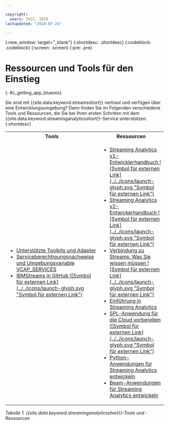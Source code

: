 ```yaml
---

copyright:
  years: 2015, 2018
lastupdated: "2018-07-24"

---
```


<!-- Attribute definitions -->
{:new_window: target="_blank"}
{:shortdesc: .shortdesc}
{:codeblock: .codeblock}
{:screen: .screen}
{:pre: .pre}

# Ressourcen und Tools für den Einstieg
{: #c_getting_app_bluemix}


 Sie sind mit {{site.data.keyword.streamsshort}} vertraut und verfügen über eine Entwicklungsumgebung? Dann finden Sie im Folgenden verschiedene Tools und Ressourcen, die Sie bei Ihren ersten Schritten mit
dem {{site.data.keyword.streaminganalyticsshort}}-Service unterstützen.
{:shortdesc}

<table summary="Diese Tabelle enthält eine Liste von Tools und Ressourcen, die Sie für die Entwicklung und Bereitstellung von {{site.data.keyword.streamsshort}}-Anwendungen benötigen.">
  <tr>
    <th>Tools<br></th>
    <th>Ressourcen<br></th>
  </tr>
  <tr>
    <td>
      <ul>
        <li><a href="/docs/services/StreamingAnalytics/compatible_toolkits.html" target="_blank">Unterstützte Toolkits und Adapter</a><br></li>
        <li><a href="/docs/services/StreamingAnalytics/service_plans.html#vcap_services" target="_blank">Serviceberechtigungsnachweise und Umgebungsvariable VCAP_SERVICES</a><br></li>
        <li><a href="https://github.com/IBMStreams" target="_blank">IBMStreams in
GitHub ![Symbol für externen Link](../../icons/launch-glyph.svg "Symbol für externen Link")</a><br></li>
      </ul>    
    </td>
    <td>
      <ul>
        <li><a href="https://developer.ibm.com/streamsdev/docs/bluemix-streaming-analytics-development-guide/" target="_blank">Streaming Analytics v1-Entwicklerhandbuch ![Symbol für externen Link](../../icons/launch-glyph.svg "Symbol für externen Link")</a><br></li>
        <li><a href="https://developer.ibm.com/streamsdev/docs/streaming-analytics-dev-guide/" target="_blank">Streaming Analytics v2-Entwickerhandbuch ![Symbol für externen Link](../../icons/launch-glyph.svg "Symbol für externen Link")</a><br></li>
        <li><a href="https://www.ibm.com/blogs/bluemix/2017/02/connecting-to-streams/" target="_blank">Verbindung zu Streams: Was Sie wissen müssen ![Symbol für externen Link](../../icons/launch-glyph.svg "Symbol für externen Link")</a><br></li>
        <li><a href="/docs/services/StreamingAnalytics/index.html" target="_blank">Einführung in Streaming Analytics</a><br></li>
        <li><a href="https://developer.ibm.com/streamsdev/docs/getting-spl-application-ready-cloud" target="_blank">SPL-Anwendung für die Cloud vorbereiten ![Symbol für externen Link](../../icons/launch-glyph.svg "Symbol für externen Link")</a><br></li>
        <li><a href="/docs/services/StreamingAnalytics/t_develop_apps_python.html#t_develop_apps_python" target="_blank">Python-Anwendungen für Streaming Analytics entwickeln</a><br></li>
        <li><a href="/docs/services/StreamingAnalytics/develop_beam_apps.html" target="_blank">Beam-Anwendungen für Streaming Analytics entwickeln</a><br></li>
      </ul>    
    </td>
  </tr>
</table>

*Tabelle 1. {{site.data.keyword.streaminganalyticsshort}}-Tools und -Ressourcen*
